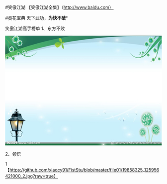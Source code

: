 #笑傲江湖
【笑傲江湖全集】（http://www.baidu.com）

#葵花宝典
天下武功，**为快不破***


笑傲江湖高手榜单
1、东方不败


![lin](https://github.com/xiaocy91/FistStu/blob/master/file01/19858325_125956421000_2.jpg?raw=true)


2、领悟

1【https://github.com/xiaocy91/FistStu/blob/master/file01/19858325_125956421000_2.jpg?raw=true】
